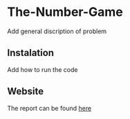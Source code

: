 # The-Number-Game
Add general discription of problem

## Instalation
Add how to run the code

## Website
The report can be found [here](https://jeroenlam.github.io/The-Number-Game/)
